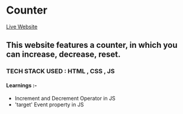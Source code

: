 # Counter

[Live Website](https://counterr-project.netlify.app/)

## This website features a counter, in which you can increase, decrease, reset. 

### TECH STACK USED : HTML , CSS , JS 

#### Learnings :- 
- Increment and Decrement Operator in JS
- 'target' Event property in JS